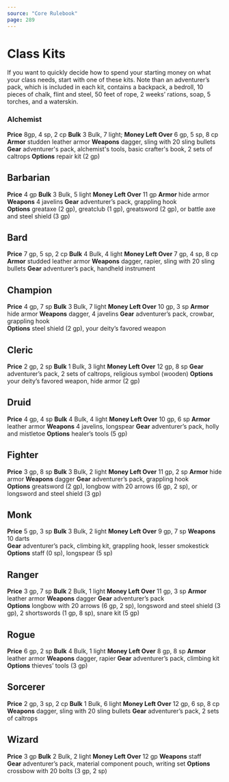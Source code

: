 ```yaml
---
source: "Core Rulebook"
page: 289
---
```

# Class Kits
If you want to quickly decide how to spend your starting money on what your class needs, start with one of these kits. Note than an adventurer’s pack, which is included in each kit, contains a backpack, a bedroll, 10 pieces of chalk, flint and steel, 50 feet of rope, 2 weeks’ rations, soap, 5 torches, and a waterskin.

### Alchemist
**Price** 8gp, 4 sp, 2 cp
**Bulk** 3 Bulk, 7 light;
**Money Left Over** 6 gp, 5 sp, 8 cp
**Armor** studden leather armor
**Weapons** dagger, sling with 20 sling bullets
**Gear** adventurer's pack, alchemist's tools, basic crafter's book, 2 sets of caltrops
**Options** repair kit (2 gp)

## Barbarian
**Price** 4 gp 
**Bulk** 3 Bulk, 5 light
**Money Left Over** 11 gp
**Armor** hide armor 
**Weapons** 4 javelins
**Gear** adventurer’s pack, grappling hook  
**Options** greataxe (2 gp), greatclub (1 gp), greatsword (2 gp), or battle axe and steel shield (3 gp)

## Bard
**Price** 7 gp, 5 sp, 2 cp
**Bulk** 4 Bulk, 4 light
**Money Left Over** 7 gp, 4 sp, 8 cp
**Armor** studded leather armor 
**Weapons** dagger, rapier, sling with 20 sling bullets
**Gear** adventurer’s pack, handheld instrument

## Champion
**Price** 4 gp, 7 sp
**Bulk** 3 Bulk, 7 light
**Money Left Over** 10 gp, 3 sp
**Armor** hide armor 
**Weapons** dagger, 4 javelins
**Gear** adventurer’s pack, crowbar, grappling hook  
**Options** steel shield (2 gp), your deity’s favored weapon

## Cleric
**Price** 2 gp, 2 sp
**Bulk** 1 Bulk, 3 light
**Money Left Over** 12 gp, 8 sp
**Gear** adventurer’s pack, 2 sets of caltrops, religious symbol (wooden)
**Options** your deity’s favored weapon, hide armor (2 gp)

## Druid
**Price** 4 gp, 4 sp
**Bulk** 4 Bulk, 4 light
**Money Left Over** 10 gp, 6 sp
**Armor** leather armor 
**Weapons** 4 javelins, longspear
**Gear** adventurer’s pack, holly and mistletoe 
**Options** healer’s tools (5 gp)

## Fighter
**Price** 3 gp, 8 sp
**Bulk** 3 Bulk, 2 light
**Money Left Over** 11 gp, 2 sp
**Armor** hide armor 
**Weapons** dagger
**Gear** adventurer’s pack, grappling hook  
**Options** greatsword (2 gp), longbow with 20 arrows (6 gp, 2 sp), or longsword and steel shield (3 gp)

## Monk
**Price** 5 gp, 3 sp
**Bulk** 3 Bulk, 2 light
**Money Left Over** 9 gp, 7 sp
**Weapons** 10 darts  
**Gear** adventurer’s pack, climbing kit, grappling hook, lesser smokestick  
**Options** staff (0 sp), longspear (5 sp)

## Ranger
**Price** 3 gp, 7 sp
**Bulk** 2 Bulk, 1 light
**Money Left Over** 11 gp, 3 sp
**Armor** leather armor 
**Weapons** dagger
**Gear** adventurer’s pack  
**Options** longbow with 20 arrows (6 gp, 2 sp), longsword and steel shield (3 gp), 2 shortswords (1 gp, 8 sp), snare kit (5 gp)

## Rogue
**Price** 6 gp, 2 sp
**Bulk** 4 Bulk, 1 light
**Money Left Over** 8 gp, 8 sp
**Armor** leather armor 
**Weapons** dagger, rapier
**Gear** adventurer’s pack, climbing kit 
**Options** thieves’ tools (3 gp)

## Sorcerer
**Price** 2 gp, 3 sp, 2 cp
**Bulk** 1 Bulk, 6 light
**Money Left Over** 12 gp, 6 sp, 8 cp
**Weapons** dagger, sling with 20 sling bullets 
**Gear** adventurer’s pack, 2 sets of caltrops

## Wizard
**Price** 3 gp
**Bulk** 2 Bulk, 2 light
**Money Left Over** 12 gp
**Weapons** staff  
**Gear** adventurer’s pack, material component pouch, writing set
**Options** crossbow with 20 bolts (3 gp, 2 sp)